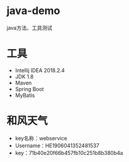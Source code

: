 # java-demo
java方法、工具测试

# 工具
- Intellij IDEA 2018.2.4
- JDK 1.8
- Maven
- Spring Boot
- MyBatis

# 和风天气
- key名称：webservice	
- Username：HE1906041352481537	
- key：71b40e20f66b457fb10c251b8b380b4a	
